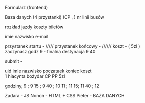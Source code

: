 Formularz (frontend) 

Baza danych (4 przystanki) (CP , )
nr linii busów 

rozkład jazdy 
koszty biletów 

imie 
nazwisko 
e-mail


przystanek startu - /////           przystanek końcowy - //////
koszt - ( 5zl )
zaczynasz godz 9 - finalna destynacja 9 40

submit - 



uid imie         nazwisko       poczataek       koniec   koszt    
 1  hiacynta       bożydar       CP               PP       5zl


godziny, 9 ; 9 15 ; 9 40 ; 10 
	11 ; 11 15; 11 40 ; 12

Zadara - JS 
Nonoń - HTML + CSS
Pieter - BAZA DANYCH
